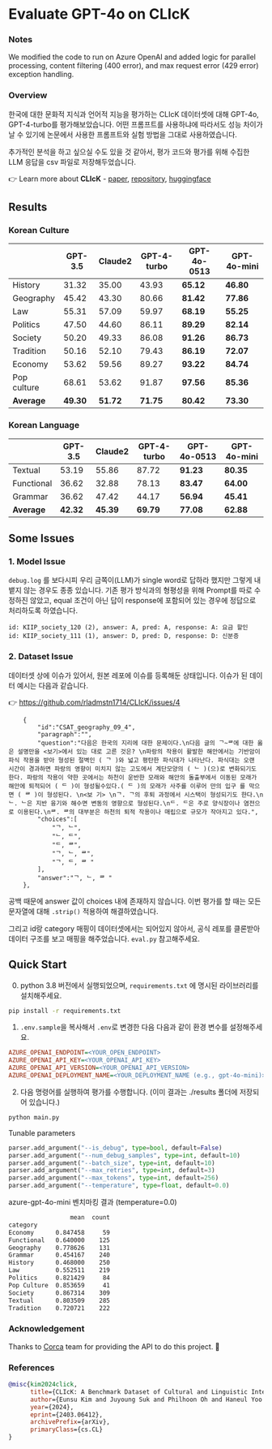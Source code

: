 # Evaluate GPT-4o on CLIcK

### Notes 
We modified the code to run on Azure OpenAI and added logic for parallel processing, content filtering (400 error), and max request error (429 error) exception handling.

### Overview

한국에 대한 문화적 지식과 언어적 지능을 평가하는 CLIcK 데이터셋에 대해 GPT-4o, GPT-4-turbo를 평가해보았습니다. 어떤 프롬프트를 사용하냐에 따라서도 성능 차이가 날 수 있기에 논문에서 사용한 프롬프트와 실험 방법을 그대로 사용하였습니다.

추가적인 분석을 하고 싶으실 수도 있을 것 같아서, 평가 코드와 평가를 위해 수집한 LLM 응답을 csv 파일로 저장해두었습니다.

👉 Learn more about **CLIcK** - [paper](https://arxiv.org/abs/2403.06412), [repository](https://github.com/rladmstn1714/CLIcK/blob/main/README.md), [huggingface](https://huggingface.co/datasets/EunsuKim/CLIcK)

## Results

### Korean Culture

|                | GPT-3.5 | Claude2 | GPT-4-turbo | **GPT-4o-0513** | **GPT-4o-mini** |
|----------------|---------|---------|-------------|---------|---------|
| History        | 31.32   | 35.00   | 43.93       | **65.12**  | **46.80**  | 
| Geography      | 45.42   | 43.30   | 80.66       | **81.42**  | **77.86**  | 
| Law            | 55.31   | 57.09   | 59.97       | **68.19**  | **55.25**  | 
| Politics       | 47.50   | 44.60   | 86.11       | **89.29**  | **82.14**  | 
| Society        | 50.20   | 49.33   | 86.08       | **91.26**  | **86.73**  | 
| Tradition      | 50.16   | 52.10   | 79.43       | **86.19**  | **72.07**  | 
| Economy        | 53.62   | 59.56   | 89.27       | **93.22**  | **84.74**  | 
| Pop culture    | 68.61   | 53.62   | 91.87       | **97.56**  | **85.36**  | 
| **Average**    | **49.30**   | **51.72**   | **71.75**  | **80.42**   | **73.30**  | 

### Korean Language
|                | GPT-3.5 | Claude2 | GPT-4-turbo | **GPT-4o-0513** | **GPT-4o-mini** |
|----------------|---------|---------|-------------|---------|---------|
| Textual        | 53.19   | 55.86   | 87.72       | **91.23**  | **80.35**  |
| Functional     | 36.62   | 32.88   | 78.13       | **83.47**  | **64.00**  |
| Grammar        | 36.62   | 47.42   | 44.17       | **56.94**  | **45.41**  |
| **Average**    | **42.32**   | **45.39**   | **69.79**  | **77.08**  | **62.88**  |

## Some Issues

### 1. Model Issue

`debug.log` 를 보다시피 우리 금쪽이(LLM)가 single word로 답하라 했지만 그렇게 내뱉지 않는 경우도 종종 있습니다. 기존 평가 방식과의 형평성을 위해 Prompt를 따로 수정하진 않았고, equal 조건이 아닌 답이 response에 포함되어 있는 경우에 정답으로 처리하도록 하였습니다.

```
id: KIIP_society_120 (2), answer: A, pred: A, response: A: 요금 할인
id: KIIP_society_111 (1), answer: D, pred: D, response: D: 신분증
```

### 2. Dataset Issue

데이터셋 상에 이슈가 있어서, 원본 레포에 이슈를 등록해둔 상태입니다. 이슈가 된 데이터 예시는 다음과 같습니다.

👉 https://github.com/rladmstn1714/CLIcK/issues/4

```
    {
        "id":"CSAT_geography_09_4",
        "paragraph":"",
        "question":"다음은 한국의 지리에 대한 문제이다.\n다음 글의 ᄀ~ᄅ에 대한 옳은 설명만을 <보기>에서 있는 대로 고른 것은? \n파랑의 작용이 활발한 해안에서는 기반암이 파식 작용을 받아 형성된 절벽인 ( ᄀ )와 넓고 평탄한 파식대가 나타난다. 파식대는 오랜 시간이 경과하면 파랑의 영향이 미치지 않는 고도에서 계단모양의 ( ᄂ )(으)로 변화되기도 한다. 파랑의 작용이 약한 곳에서는 하천이 운반한 모래와 해안의 돌출부에서 이동된 모래가 해안에 퇴적되어 ( ᄃ )이 형성될수있다.( ᄃ )의 모래가 사주를 이루어 만의 입구 를 막으면 ( ᄅ )이 형성된다. \n<보 기> \nᄀ. ᄀ의 후퇴 과정에서 시스택이 형성되기도 한다.\nᄂ. ᄂ은 지반 융기와 해수면 변동의 영향으로 형성된다.\nᄃ. ᄃ은 주로 양식장이나 염전으로 이용된다.\nᄅ. ᄅ의 대부분은 하천의 퇴적 작용이나 매립으로 규모가 작아지고 있다.",
        "choices":[
            "ᄀ, ᄂ",
            "ᄂ, ᄃ",
            "ᄃ, ᄅ",
            "ᄀ, ᄂ, ᄅ",
            "ᄀ, ᄃ, ᄅ "
        ],
        "answer":"ᄀ, ᄂ, ᄅ "
    },
```

공백 때문에 answer 값이 choices 내에 존재하지 않습니다. 이번 평가를 할 때는 모든 문자열에 대해 `.strip()` 적용하여 해결하였습니다.

그리고 id랑 category 매핑이 데이터셋에서는 되어있지 않아서, 공식 레포를 클론받아 데이터 구조를 보고 매핑을 해주었습니다. `eval.py` 참고해주세요.

## Quick Start

0. python 3.8 버전에서 실행되었으며, `requirements.txt` 에 명시된 라이브러리를 설치해주세요.

```bash
pip install -r requirements.txt
```

1. `.env.sample`을 복사해서 `.env`로 변경한 다음 다음과 같이 환경 변수를 설정해주세요.

```ini
AZURE_OPENAI_ENDPOINT=<YOUR_OPEN_ENDPOINT>
AZURE_OPENAI_API_KEY=<YOUR_OPENAI_API_KEY>
AZURE_OPENAI_API_VERSION=<YOUR_OPENAI_API_VERSION>
AZURE_OPENAI_DEPLOYMENT_NAME=<YOUR_DEPLOYMENT_NAME (e.g., gpt-4o-mini)>
```

2. 다음 명령어를 실행하여 평가를 수행합니다. (이미 결과는 ./results 폴더에 저장되어 있습니다.)
   
```bash
python main.py
```

Tunable parameters
```python
parser.add_argument("--is_debug", type=bool, default=False)
parser.add_argument("--num_debug_samples", type=int, default=10)
parser.add_argument("--batch_size", type=int, default=10)
parser.add_argument("--max_retries", type=int, default=3)
parser.add_argument("--max_tokens", type=int, default=256)
parser.add_argument("--temperature", type=float, default=0.0)
```

azure-gpt-4o-mini 벤치마킹 결과 (temperature=0.0)
```bash
                 mean  count
category                    
Economy      0.847458     59
Functional   0.640000    125
Geography    0.778626    131
Grammar      0.454167    240
History      0.468000    250
Law          0.552511    219
Politics     0.821429     84
Pop Culture  0.853659     41
Society      0.867314    309
Textual      0.803509    285
Tradition    0.720721    222
```

### Acknowledgement

Thanks to [Corca](https://www.corca.team/) team for providing the API to do this project. 🙏

### References

```bibtex
@misc{kim2024click,
      title={CLIcK: A Benchmark Dataset of Cultural and Linguistic Intelligence in Korean}, 
      author={Eunsu Kim and Juyoung Suk and Philhoon Oh and Haneul Yoo and James Thorne and Alice Oh},
      year={2024},
      eprint={2403.06412},
      archivePrefix={arXiv},
      primaryClass={cs.CL}
}
```